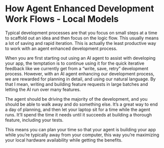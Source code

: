 # How Agent Enhanced Development Work Flows - Local Models

Typical development processes are that you focus on small steps at a time to scaffold out an idea and then focus on the logic flow. This usually means a lot of saving and rapid iteration. This is actually the least productive way to work with an agent enhanced development process.

When you are first starting out using an AI agent to assist with developing your app, the temptation is to continue using it for the quick iterative feedback like we currently get from a “write, save, retry” development process. However, with an AI agent enhancing our development process, we are rewarded for planning in detail, and using our natural language. By that I mean, writing and building feature requests in large batches and letting the AI run over many features.  

The agent should be driving the majority of the development, and you should be able to walk away and do something else. It’s a great way to end a day of planning, and then let your laptop sit for a time while the agent runs. It’ll spend the time it needs until it succeeds at building a thorough feature, including your tests.

This means you can plan your time so that your agent is building your app while you’re typically away from your computer, this way you’re maximizing your local hardware availability while getting the benefits.